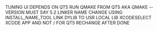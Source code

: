 TUNING UI DEPENDS ON QT5
RUN QMAKE FROM QT5 AKA QMAKE --VERSION MUST SAY 5.2
LINKER NAME CHANGE USING INSTALL_NAME_TOOL
LINK DYLIB TO USR LOCAL LIB
XCODESELECT XCODE APP AND NOT / FOR QT5
RECHANGE AFTER DONE

